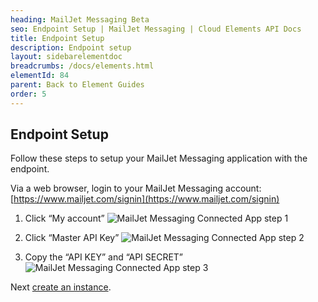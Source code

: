 ```yaml
---
heading: MailJet Messaging Beta
seo: Endpoint Setup | MailJet Messaging | Cloud Elements API Docs
title: Endpoint Setup
description: Endpoint setup
layout: sidebarelementdoc
breadcrumbs: /docs/elements.html
elementId: 84
parent: Back to Element Guides
order: 5
---
```


## Endpoint Setup

Follow these steps to setup your MailJet Messaging application with the endpoint.

Via a web browser, login to your MailJet Messaging account:
[https://www.mailjet.com/signin](https://www.mailjet.com/signin)

1. Click “My account”
![MailJet Messaging Connected App step 1](http://cloud-elements.com/wp-content/uploads/2015/04/MailJetAPI1.png)

2. Click “Master API Key”
![MailJet Messaging Connected App step 2](http://cloud-elements.com/wp-content/uploads/2015/04/MailJetAPI2.png)

3. Copy the “API KEY” and “API SECRET”
![MailJet Messaging Connected App step 3](http://cloud-elements.com/wp-content/uploads/2015/04/MailJetAPI3.png)

Next [create an instance](mailjet-messaging-create-instance.html).
